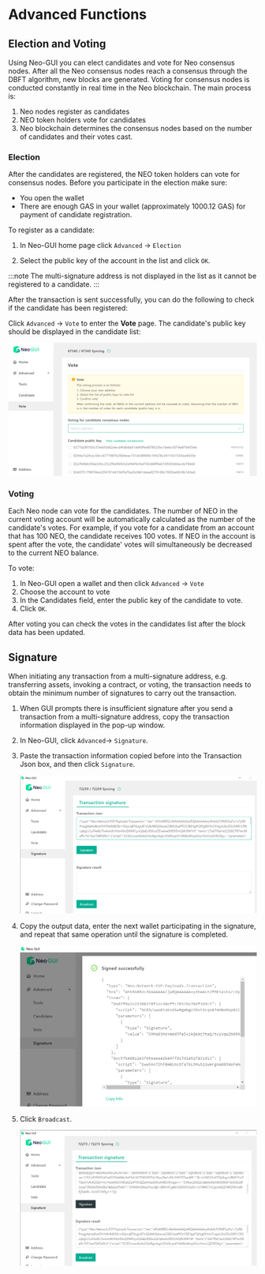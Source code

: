 # Advanced Functions

## Election and Voting

Using Neo-GUI you can elect candidates and vote for Neo consensus nodes. After all the Neo consensus nodes reach a consensus through the DBFT algorithm, new blocks are generated. Voting for consensus nodes is conducted constantly in real time in the Neo blockchain. The main process is:

1. Neo nodes register as candidates
2. NEO token holders vote for candidates
3. Neo blockchain determines the consensus nodes based on the number of candidates and their votes cast.

### Election

After the candidates are registered, the NEO token holders can vote for consensus nodes. Before you participate in the election make sure:

- You open the wallet
- There are enough GAS in your wallet (approximately 1000.12 GAS) for payment of  candidate registration.

To register as a candidate:

1. In Neo-GUI home page click `Advanced` -> `Election`

2. Select the public key of the account in the list and click `OK`. 

:::note
The multi-signature address is not displayed in the list as it cannot be registered to a candidate.
:::

After the transaction is sent successfully, you can do the following to check if the candidate has been registered:

Click `Advanced` -> `Vote` to enter the **Vote** page. The candidate's public key should be displayed in the candidate list:

![](../assets/guiValidators.png)

### Voting

Each Neo node can vote for the candidates. The number of NEO in the current voting account will be automatically calculated as the number of the candidate's votes. For example, if you vote for a candidate from an account that has 100 NEO, the candidate receives 100 votes. If NEO in the account is spent after the vote, the candidate' votes will simultaneously be decreased to the current NEO balance.

To vote:  

1. In Neo-GUI open a wallet and then click `Advanced` -> `Vote`
2. Choose the account to vote
3. In the Candidates field, enter the public key of the candidate to vote. 
4. Click `OK`. 

After voting you can check the votes in the candidates list after the block data has been updated.

## Signature

When initiating any transaction from a multi-signature address, e.g. transferring assets, invoking a contract, or voting, the transaction needs to obtain the minimum number of signatures to carry out the transaction.

1. When GUI prompts there is insufficient signature after you send a transaction from a multi-signature address, copy the transaction information displayed in the pop-up window. 

2. In Neo-GUI, click `Advanced`-> `Signature`.

3. Paste the transaction information copied before into the Transaction Json box, and then click `Signature`.

   ![](../assets/sign_2.png)

4. Copy the output data, enter the next wallet participating in the signature, and repeat that same operation until the signature is completed.

   ![](../assets/sign_3.png)

5. Click `Broadcast`.

   ![](../assets/sign_4.png)


